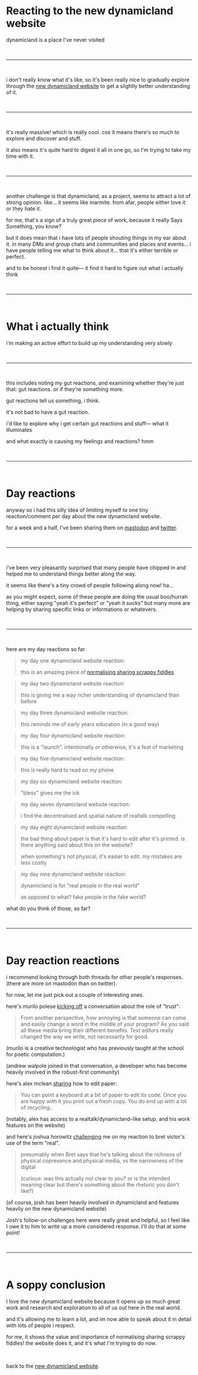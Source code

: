 # Reacting to the new dynamicland website

dynamicland is a place I've never visited

<br>

<hr>

<br>

i don't really know what it's like, so it's been really nice to gradually explore through the [new dynamicland website](https://dynamicland.org/) to get a slightly better understanding of it. 

<br>

<hr>

<br>

it's really massive! which is really cool. cos it means there's so much to explore and discover and stuff.

it also means it's quite hard to digest it all in one go, so I'm trying to take my time with it. 

<br>

<hr>

<br>

another challenge is that dynamicland, as a project, seems to attract a lot of strong opinion. like... it seems like marmite. from afar, people either love it or they hate it. 

for me, that's a sign of a truly great piece of work, because it really Says Something, you know? 

but it does mean that i have lots of people shouting things in my ear about it. in many DMs and group chats and communities and places and events... i have people telling me what to think about it... that it's either terrible or perfect.

and to be honest i find it quite— it find it hard to figure out what i actually think

<br>

<hr>

<br>

# What i actually think 

i'm making an active effort to build up my understanding very *slowly*

<br>

<hr>

<br>

this includes noting my gut reactions, and examining whether they're just that: gut reactions. or if they're something more. 

gut reactions tell us something, i think.

it's not bad to have a gut reaction.

i'd like to explore why i get certain gut reactions and stuff— what it illuminates

and what exactly is causing my feelings and reactions? hmm

<br>

<hr>

<br>

# Day reactions

anyway so i had this silly idea of limiting myself to one tiny reaction/comment per day about the new dynamicland website.

for a week and a half, I've been sharing them on [mastodon](https://mas.to/@TodePond/113084029991476793) and [twitter](https://x.com/TodePond/status/1831612198122115185).

<br>

<hr>

<br>

i've been very pleasantly surprised that many people have chipped in and helped me to understand things better along the way.

it seems like there's a tiny crowd of people following along now! ha...

as you might expect, some of these people are doing the usual boo/hurrah thing, either saying "yeah it's perfect" or "yeah it sucks" but many more are helping by sharing specific links or informations or whatevers.

<br>

<hr>

<br>

here are my day reactions so far.

> my day one dynamicland website reaction:
> 
> this is an amazing piece of [normalising sharing scrappy fiddles](https://www.todepond.com/wikiblogarden/scrappy-fiddles/sharing/normalising/live/)

> my day two dynamicland website reaction: 
> 
> this is giving me a way richer understanding of dynamicland than before

> my day three dynamicland website reaction: 
> 
> this reminds me of early years education (in a good way)

> my day four dynamicland website reaction: 
> 
> this is a "launch". intentionally or otherwise, it's a feat of marketing

> my day five dynamicland website reaction: 
> 
> this is really hard to read on my phone

> my day six dynamicland website reaction: 
> 
> "bless" gives me the ick

> my day seven dynamicland website reaction:
> 
> i find the decentralised and spatial nature of realtalk compelling

> my day eight dynamicland website reaction:
> 
> the bad thing about paper is that it's hard to edit after it's printed. is there anything said about this on the website?
> 
> when something's not physical, it's easier to edit. my mistakes are less costly

> my day nine dynamicland website reaction: 
> 
> dynamicland is for "real people in the real world"
> 
> as opposed to what? fake people in the fake world?

what do you think of those, so far? 

<br>

<hr>

<br>

# Day reaction reactions

i recommend looking through both threads for other people's responses. (there are more on mastodon than on twitter).

for now, let me just pick out a couple of interesting ones. 

here's murilo polese [kicking off](https://sunbeam.city/@murilove/113123408921106041) a conversation about the role of "trust":

> From another perspective, how annoying is that someone can come and easily change a word in the middle of your program? As you said all these media bring their different benefits. Text editors really changed the way we write, not necessarily for good.

(murilo is a creative technologist who has previously taught at the school for poetic computation.)

(andrew walpole joined in that conversation, a developer who has become heavily involved in the robust-first community) 

here's alex mclean [sharing](https://post.lurk.org/@yaxu/113131795325573827) how to edit paper:

> You can point a keyboard at a bit of paper to edit its code. Once you are happy with it you print out a fresh copy. You do end up with a lot of recycling..

(notably, alex has access to a realtalk/dynamicland-like setup, and his work features on the website)

and here's joshua horowitz [challenging](https://x.com/qualmist/status/1834515119067603347) me on my reaction to bret victor's use of the term "real".

> presumably when Bret says that he's talking about the richness of physical copresence and physical media, vs the narrowness of the digital
> 
> (curious: was this actually not clear to you? or is the intended meaning clear but there's something about the rhetoric you don't like?)

(of course, josh has been heavily involved in dynamicland and features heavily on the new dynamicland website) 

Josh's follow-on challenges here were really great and helpful, so I feel like I owe it to him to write up a more considered response. I'll do that at some point!

<br>

<hr>

<br>

# A soppy conclusion

I love the new dynamicland website because it opens up so much great work and research and exploration to all of us out here in the real world.

and it's allowing me to learn a lot, and im now able to speak about it in detail with lots of people i respect.

for me, it shows the value and importance of normalising sharing scrappy fiddles! the website does it, and it's what I'm trying to do now.

<br>

back to the [new dynamicland website](https://dynamicland.org/).
